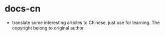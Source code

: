 # docs-cn
* translate some interesting articles to Chinese, just use for learning. The copyright belong to original author.